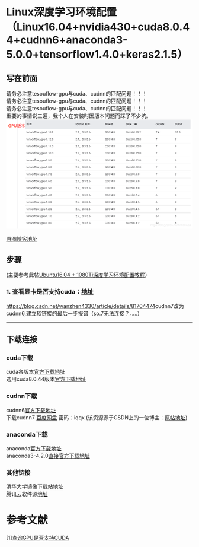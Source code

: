 # Linux深度学习环境配置（Linux16.04+nvidia430+cuda8.0.44+cudnn6+anaconda3-5.0.0+tensorflow1.4.0+keras2.1.5）



## 写在前面

请务必注意tesouflow-gpu与cuda、cudnn的匹配问题！！！  
请务必注意tesouflow-gpu与cuda、cudnn的匹配问题！！！  
请务必注意tesouflow-gpu与cuda、cudnn的匹配问题！！！  
重要的事情说三遍，我个人在安装时因版本问题而踩了不少坑。
![tf_cuda](查看GPU状态/tf_cuda.png)  


  [原图博客地址](https://blog.csdn.net/littlehaes/article/details/100575694)  
                          




## 步骤
(主要参考此帖[Ubuntu16.04 + 1080Ti深度学习环境配置教程](https://www.jianshu.com/p/5b708817f5d8)）  
### 1. 查看显卡是否支持cuda：[地址](https://developer.nvidia.com/cuda-gpus) 

<https://blog.csdn.net/wanzhen4330/article/details/81704474>cudnn7改为cudnn6,建立软链接的最后一步报错（so.7无法连接？。。。）

--------------------------------
## 下载连接
### cuda下载
cuda各版本[官方下载地址](https://developer.nvidia.com/cuda-toolkit-archive)  
选用cuda8.0.44版本[官方下载地址](https://developer.nvidia.com/cuda-80-download-archive)  
### cudnn下载
cudnn6[官方下载地址](https://developer.nvidia.com/rdp/cudnn-archive)  
下载cudnn7 [百度网盘](https://pan.baidu.com/s/1ZjI3LDlLpRf_NSVsrj7WSw)  密码：iqqx  (该资源源于CSDN上的一位博主：[原帖地址](https://blog.csdn.net/qq_40605167/article/details/94772970))
### anaconda下载
anaconda[官方下载地址](https://repo.anaconda.com/archive/)  
anaconda3-4.2.0[直接官方下载地址](https://repo.anaconda.com/archive/Anaconda3-4.2.0-Linux-x86_64.sh)  
### 其他链接
清华大学镜像下载站[地址](https://mirrors.tuna.tsinghua.edu.cn/)  
腾讯云软件源[地址](https://mirrors.cloud.tencent.com/)

# 参考文献
[1][查询GPU是否支持CUDA](https://blog.csdn.net/carson2005/article/details/46362277)
